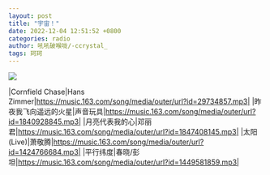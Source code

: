```yaml
---
layout: post
title: "宇宙！"
date: 2022-12-04 12:51:52 +0800
categories: radio
author: 吼吼破喉咙/-ccrystal_
tags: 珂珂
---
```

![]({{site.baseurl}}/images/cover_20221204.jpg)

|Cornfield Chase|Hans Zimmer|https://music.163.com/song/media/outer/url?id=29734857.mp3|
|昨夜我飞向遥远的火星|声音玩具|https://music.163.com/song/media/outer/url?id=1840928845.mp3|
|月亮代表我的心|邓丽君|https://music.163.com/song/media/outer/url?id=1847408145.mp3|
|太阳 (Live)|萧敬腾|https://music.163.com/song/media/outer/url?id=1424766684.mp3|
|平行纬度|春晓/彭坦|https://music.163.com/song/media/outer/url?id=1449581859.mp3|

